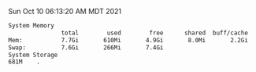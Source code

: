 Sun Oct 10 06:13:20 AM MDT 2021
```bash
System Memory
               total        used        free      shared  buff/cache   available
Mem:           7.7Gi       610Mi       4.9Gi       8.0Mi       2.2Gi       6.8Gi
Swap:          7.6Gi       266Mi       7.4Gi
System Storage
681M	.
```
```bash
